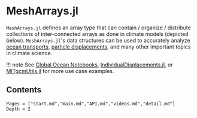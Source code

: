 # MeshArrays.jl

`MeshArrays.jl` defines an array type that can contain / organize / distribute collections of inter-connected arrays as done in climate models (depicted below). `MeshArrays.jl`'s data structures can be used to accurately analyze [ocean transports](https://doi.org/10.1038/s41561-019-0333-7), [particle displacements](https://doi.org/10.21105/joss.02813), and many other important topics in climate science.

!!! note
    See [Global Ocean Notebooks](https://github.com/JuliaClimate/GlobalOceanNotebooks.git), [IndividualDisplacements.jl](https://juliaclimate.github.io/IndividualDisplacements.jl/dev/), or [MITgcmUtils.jl]() for more use case examples.


## Contents

```@contents
Pages = ["start.md","main.md","API.md","videos.md","detail.md"]
Depth = 2
```
